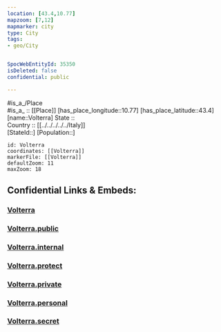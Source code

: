 ```yaml
---
location: [43.4,10.77] 
mapzoom: [7,12] 
mapmarker: city 
type: City
tags:
- geo/City


SpocWebEntityId: 35350
isDeleted: false
confidential: public

---
```

#is_a_/Place  
#is_a_ :: [[Place]] 
[has_place_longitude::10.77] 
[has_place_latitude::43.4] 
[name::Volterra] 
State ::  
Country :: [[../../../../../Italy]]  
[StateId::] 
[Population::] 



```leaflet
id: Volterra
coordinates: [[Volterra]] 
markerFile: [[Volterra]] 
defaultZoom: 11 
maxZoom: 18
```


## Confidential Links & Embeds: 

### [Volterra](/_Standards/Earth/Continent/Europe/Europe~South/Italy/regions~Italy/Tuscany/Pisa.Province/City/Volterra.md) 

### [Volterra.public](/_public/Earth/Continent/Europe/Europe~South/Italy/regions~Italy/Tuscany/Pisa.Province/City/Volterra.public.md) 

### [Volterra.internal](/_internal/Earth/Continent/Europe/Europe~South/Italy/regions~Italy/Tuscany/Pisa.Province/City/Volterra.internal.md) 

### [Volterra.protect](/_protect/Earth/Continent/Europe/Europe~South/Italy/regions~Italy/Tuscany/Pisa.Province/City/Volterra.protect.md) 

### [Volterra.private](/_private/Earth/Continent/Europe/Europe~South/Italy/regions~Italy/Tuscany/Pisa.Province/City/Volterra.private.md) 

### [Volterra.personal](/_personal/Earth/Continent/Europe/Europe~South/Italy/regions~Italy/Tuscany/Pisa.Province/City/Volterra.personal.md) 

### [Volterra.secret](/_secret/Earth/Continent/Europe/Europe~South/Italy/regions~Italy/Tuscany/Pisa.Province/City/Volterra.secret.md)

